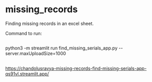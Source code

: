 # missing_records
Finding missing records in an excel sheet.  



Command to run:

##
  python3 -m streamlit run find_missing_serials_app.py --server.maxUploadSize=1000
##

https://chandolusravya-missing-records-find-missing-serials-app-qs91vl.streamlit.app/
